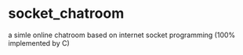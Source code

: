 # socket_chatroom
a simle online chatroom based on internet socket programming (100% implemented by C)
